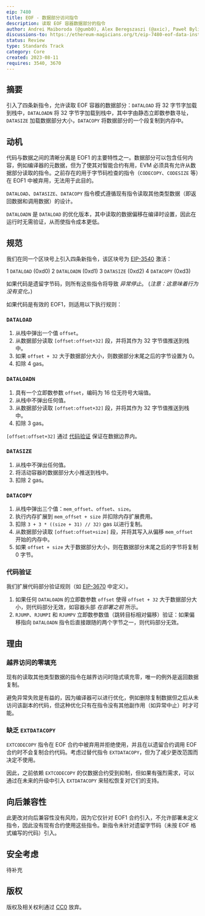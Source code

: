 ```yaml
---
eip: 7480
title: EOF - 数据部分访问指令
description: 读取 EOF 容器数据部分的指令
author: Andrei Maiboroda (@gumb0), Alex Beregszaszi (@axic), Paweł Bylica (@chfast)
discussions-to: https://ethereum-magicians.org/t/eip-7480-eof-data-instructions/15414
status: Review
type: Standards Track
category: Core
created: 2023-08-11
requires: 3540, 3670
---
```


## 摘要

引入了四条新指令，允许读取 EOF 容器的数据部分：`DATALOAD` 将 32 字节字加载到栈中，`DATALOADN` 将 32 字节字加载到栈中，其中字由静态立即数参数寻址，`DATASIZE` 加载数据部分大小，`DATACOPY` 将数据部分的一个段复制到内存中。

## 动机

代码与数据之间的清晰分离是 EOF1 的主要特性之一。数据部分可以包含任何内容，例如编译器的元数据，但为了使其对智能合约有用，EVM 必须具有允许从数据部分读取的指令。之前存在的用于字节码检查的指令（`CODECOPY`、`CODESIZE` 等）在 EOF1 中被弃用，无法用于此目的。

`DATALOAD`、`DATASIZE`、`DATACOPY` 指令模式遵循现有指令读取其他类型数据（即返回数据和调用数据）的设计。

`DATALOADN` 是 `DATALOAD` 的优化版本，其中读取的数据偏移在编译时设置，因此在运行时无需验证，从而使指令成本更低。

## 规范

我们在同一个区块号上引入四条新指令，该区块号为 [EIP-3540](./eip-3540.md) 激活：

1 `DATALOAD` (0xd0)
2 `DATALOADN` (0xd1)
3 `DATASIZE` (0xd2)
4 `DATACOPY` (0xd3)

如果代码是遗留字节码，则所有这些指令将导致 *异常停止*。 (*注意：这意味着行为没有变化。*)

如果代码是有效的 EOF1，则适用以下执行规则：

### `DATALOAD`

1. 从栈中弹出一个值 `offset`。
2. 从数据部分读取 `[offset:offset+32]` 段，并将其作为 32 字节值推送到栈中。
3. 如果 `offset + 32` 大于数据部分大小，则数据部分末尾之后的字节设置为 0。
4. 扣除 4 gas。

### `DATALOADN`

1. 具有一个立即数参数 `offset`，编码为 16 位无符号大端值。
2. 从栈中不弹出任何值。
3. 从数据部分读取 `[offset:offset+32]` 段，并将其作为 32 字节值推送到栈中。
4. 扣除 3 gas。

`[offset:offset+32]` 通过 [代码验证](#code-validation) 保证在数据边界内。

### `DATASIZE`

1. 从栈中不弹出任何值。
2. 将活动容器的数据部分大小推送到栈中。
3. 扣除 2 gas。

### `DATACOPY`

1. 从栈中弹出三个值：`mem_offset`、`offset`、`size`。
2. 执行内存扩展到 `mem_offset + size` 并扣除内存扩展费用。
3. 扣除 `3 + 3 * ((size + 31) // 32)` gas 以进行复制。
4. 从数据部分读取 `[offset:offset+size]` 段，并将其写入从偏移 `mem_offset` 开始的内存中。
5. 如果 `offset + size` 大于数据部分大小，则在数据部分末尾之后的字节将复制 0 字节。

### 代码验证

我们扩展代码部分验证规则（如 [EIP-3670](./eip-3670.md) 中定义）。

1. 如果任何 `DATALOADN` 的立即数参数 `offset` 使得 `offset + 32` 大于数据部分大小，则代码部分无效，如容器头部 *在部署之前* 所示。
2. `RJUMP`、`RJUMPI` 和 `RJUMPV` 立即数参数值（跳转目标相对偏移）验证：如果偏移指向 `DATALOADN` 指令后直接跟随的两个字节之一，则代码部分无效。

## 理由

### 越界访问的零填充

现有的读取其他类型数据的指令在越界访问时隐式填充零，唯一的例外是返回数据复制。

避免异常失败是有益的，因为编译器可以进行优化，例如删除复制数据但之后从未访问该副本的代码，但这种优化只有在指令没有其他副作用（如异常中止）时才可能。

### 缺乏 `EXTDATACOPY`

`EXTCODECOPY` 指令在 EOF 合约中被弃用并拒绝使用，并且在以遗留合约调用 EOF 合约时不会复制合约代码。考虑过替代指令 `EXTDATACOPY`，但为了减少更改范围而决定不使用。

因此，之前依赖 `EXTCODECOPY` 的仅数据合约受到抑制，但如果有强烈需求，可以通过在未来的升级中引入 `EXTDATACOPY` 来轻松恢复对它们的支持。

## 向后兼容性

此更改对向后兼容性没有风险，因为它仅针对 EOF1 合约引入，不允许部署未定义指令，因此没有现有合约使用这些指令。新指令未针对遗留字节码（未按 EOF 格式编写的代码）引入。

## 安全考虑

待补充

## 版权

版权及相关权利通过 [CC0](../LICENSE.md) 放弃。